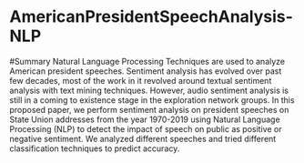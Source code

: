 # AmericanPresidentSpeechAnalysis-NLP

#Summary
Natural Language Processing Techniques are used to analyze American president speeches. Sentiment analysis has evolved over past few decades, most of the work in it revolved around textual sentiment analysis with text mining techniques. However, audio sentiment analysis is still in a coming to existence stage in the exploration network groups. In this proposed paper, we perform sentiment analysis on president speeches on State Union addresses from the year 1970-2019 using Natural Language Processing (NLP) to detect the impact of speech on public as positive or negative sentiment. We analyzed different speeches and tried different classification techniques to predict accuracy.

